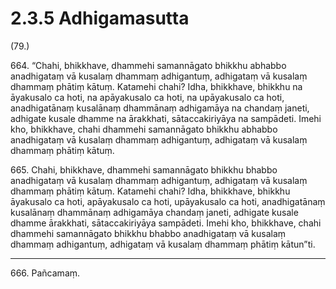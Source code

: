 

# 2.3.5 Adhigamasutta




(79.)

664\. “Chahi, bhikkhave, dhammehi samannāgato bhikkhu abhabbo anadhigataṃ vā kusalaṃ dhammaṃ adhigantuṃ, adhigataṃ vā kusalaṃ dhammaṃ phātiṃ kātuṃ. Katamehi chahi? Idha, bhikkhave, bhikkhu na āyakusalo ca hoti, na apāyakusalo ca hoti, na upāyakusalo ca hoti, anadhigatānaṃ kusalānaṃ dhammānaṃ adhigamāya na chandaṃ janeti, adhigate kusale dhamme na ārakkhati, sātaccakiriyāya na sampādeti. Imehi kho, bhikkhave, chahi dhammehi samannāgato bhikkhu abhabbo anadhigataṃ vā kusalaṃ dhammaṃ adhigantuṃ, adhigataṃ vā kusalaṃ dhammaṃ phātiṃ kātuṃ.

665\. Chahi, bhikkhave, dhammehi samannāgato bhikkhu bhabbo anadhigataṃ vā kusalaṃ dhammaṃ adhigantuṃ, adhigataṃ vā kusalaṃ dhammaṃ phātiṃ kātuṃ. Katamehi chahi? Idha, bhikkhave, bhikkhu āyakusalo ca hoti, apāyakusalo ca hoti, upāyakusalo ca hoti, anadhigatānaṃ kusalānaṃ dhammānaṃ adhigamāya chandaṃ janeti, adhigate kusale dhamme ārakkhati, sātaccakiriyāya sampādeti. Imehi kho, bhikkhave, chahi dhammehi samannāgato bhikkhu bhabbo anadhigataṃ vā kusalaṃ dhammaṃ adhigantuṃ, adhigataṃ vā kusalaṃ dhammaṃ phātiṃ kātun”ti.

---

666\. Pañcamaṃ.






